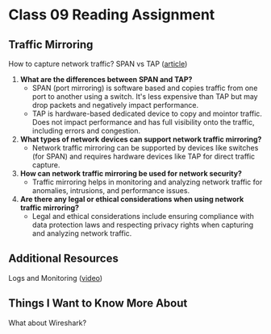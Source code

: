 # Class 09 Reading Assignment

## Traffic Mirroring

How to capture network traffic? SPAN vs TAP ([article](https://accedian.com/blog/capture-network-traffic-span-vs-tap/))

1. **What are the differences between SPAN and TAP?**
   - SPAN (port mirroring) is software based and copies traffic from one port to another using a switch. It's less expensive than TAP but may drop packets and negatively impact performance.
   - TAP is hardware-based dedicated device to copy and mointor traffic. Does not impact performance and has full visibility onto the traffic, including errors and congestion.
2. **What types of network devices can support network traffic mirroring?**
   - Network traffic mirroring can be supported by devices like switches (for SPAN) and requires hardware devices like TAP for direct traffic capture.
3. **How can network traffic mirroring be used for network security?**
   - Traffic mirroring helps in monitoring and analyzing network traffic for anomalies, intrusions, and performance issues.
4. **Are there any legal or ethical considerations when using network traffic mirroring?**
   - Legal and ethical considerations include ensuring compliance with data protection laws and respecting privacy rights when capturing and analyzing network traffic.

## Additional Resources

Logs and Monitoring ([video](https://www.professormesser.com/network-plus/n10-008/n10-008-video/logs-and-monitoring-n10-008/))

## Things I Want to Know More About

What about Wireshark?
